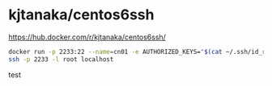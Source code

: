 # kjtanaka/centos6ssh

https://hub.docker.com/r/kjtanaka/centos6ssh/

```bash
docker run -p 2233:22 --name=cn01 -e AUTHORIZED_KEYS="$(cat ~/.ssh/id_rsa.pub)" -dt kjtanaka/centos6ssh
ssh -p 2233 -l root localhost
```

test
